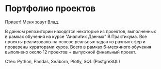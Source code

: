 # Портфолио проектов
Привет! Меня зовут Влад.

В данном репозитории находятся некоторые из проектов, выполненных в рамках обучения на курсе "Аналитик Данных"  Я.Практикума.  Все проекты реализованы на основе реальных задач из разных сфер и проверены кураторами курса.
Всего в рамках 6-месячного обучения выполнено около 12 проектов + выпускной финальный проект.

Стек: Python, Pandas, Seaborn, Plotly, SQL (PostgreSQL)

